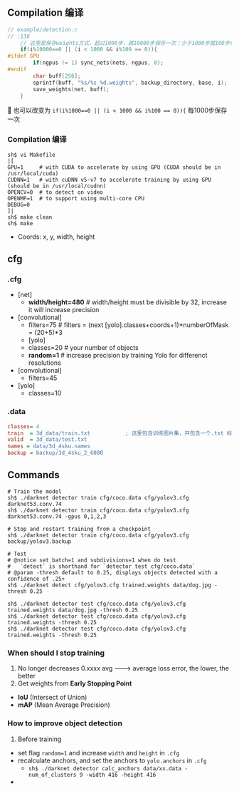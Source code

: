 ## Compilation  编译

```c
// example/detection.c
// :138
    // 这里是保存weights方式，超过1000步，就10000步保存一次；少于1000步就100步保存一次
    if(i%10000==0 || (i < 1000 && i%100 == 0)){
#ifdef GPU
        if(ngpus != 1) sync_nets(nets, ngpus, 0);
#endif
        char buff[256];
        sprintf(buff, "%s/%s_%d.weights", backup_directory, base, i);
        save_weights(net, buff);
    }
```

也可以改变为 `if(i%1000==0 || (i < 1000 && i%100 == 0)){`  每1000步保存一次

###   Compilation  编译

```shell
sh$ vi Makefile
|[
GPU=1     # with CUDA to accelerate by using GPU (CUDA should be in /usr/local/cuda)
CUDNN=1   # with cuDNN v5-v7 to accelerate training by using GPU (should be in /usr/local/cudnn)
OPENCV=0  # to detect on video
OPENMP=1  # to support using multi-core CPU
DEBUG=0
]|
sh$ make clean
sh$ make
```

* Coords: x, y, width, height

## cfg

### .cfg


 
* [net]
  * **width/height=480**    # width/height must be divisible by 32, increase it will increase precision
* [convolutional]
  * filters=75   # filters = (next [yolo].classes+coords+1)*numberOfMask = (20+5)\*3
  * [yolo]
  * classes=20   # your number of objects
  * **random=1**     # increase precision by training Yolo for differenct resolutions
* [convolutional]
  * filters=45
* [yolo]
  * classes=10

### .data

```ini
classes= 4
train  = 3d_data/train.txt           ; 这里包含训练图片集，并包含一个.txt 标注数据； 如 /tmp/a.jpg  ==> 表示同时包含 /tmp/a.jpg 和 annotation/tmp/a.txt
valid  = 3d_data/test.txt
names = data/3d_4sku.names
backup = backup/3d_4sku_2_6000
```

## Commands

```shell
# Train the model
sh$ ./darknet detector train cfg/coco.data cfg/yolov3.cfg darknet53.conv.74
sh$ ./darknet detector train cfg/coco.data cfg/yolov3.cfg darknet53.conv.74 -gpus 0,1,2,3

# Stop and restart training from a checkpoint
sh$ ./darknet detector train cfg/coco.data cfg/yolov3.cfg backup/yolov3.backup

# Test
# @notice set batch=1 and subdivisions=1 when do test
#   `detect` is shorthand for `detector test cfg/coco.data`
# @param -thresh default to 0.25, displays objects detected with a confidence of .25+
sh$ ./darknet detect cfg/yolov3.cfg trained.weights data/dog.jpg -thresh 0.25

sh$ ./darknet detector test cfg/coco.data cfg/yolov3.cfg trained.weights data/dog.jpg -thresh 0.25
sh$ ./darknet detector test cfg/coco.data cfg/yolov3.cfg trained.weights -thresh 0.25
sh$ ./darknet detector test cfg/coco.data cfg/yolov3.cfg trained.weights -thresh 0.25
```

### When should I stop training

1. No longer decreases 0.xxxx avg        --->  average loss error, the lower, the better
2. Get weights from **Early Stopping Point**

* **IoU** (Intersect of Union)
* **mAP** (Mean Average Precision)

### How to improve object detection
1. Before training
  * set flag `random=1` and increase `width` and `height` in `.cfg`
  * recalculate anchors, and set the anchors to `yolo.anchors` in `.cfg`
    * `sh$ ./darknet detector calc_anchors data/xx.data -num_of_clusters 9 -width 416 -height 416`
  * 